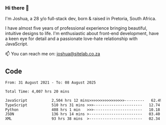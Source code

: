 ### Hi there 👋

I'm Joshua, a 28 y/o full-stack dev, born & raised in Pretoria, South Africa. 

I have almost five years of professional experience bringing beautiful, intuitive designs to life. I'm enthusiastic about front-end development, have a keen eye for detail and a passionate love-hate relationship with JavaScript.

📫 You can reach me on: joshua@sitelab.co.za

## **Code**

<!--START_SECTION:waka-->

```txt
From: 31 August 2021 - To: 08 August 2025

Total Time: 4,007 hrs 20 mins

JavaScript           2,504 hrs 12 mins>>>>>>>>>>>>>>>>---------   62.49 %
TypeScript           510 hrs 31 mins >>>----------------------   12.74 %
Python               408 hrs 1 min   >>>----------------------   10.18 %
JSON                 136 hrs 14 mins >------------------------   03.40 %
XML                  93 hrs 38 mins  >------------------------   02.34 %
```

<!--END_SECTION:waka-->
